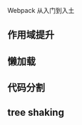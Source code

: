 Webpack 从入门到入土<!-- omit in toc -->
## 作用域提升

## 懒加载

<!-- 魔法字符串第一个是名字第二个是预拉取浏览器空闲加载模块 -->

## 代码分割

## tree shaking
